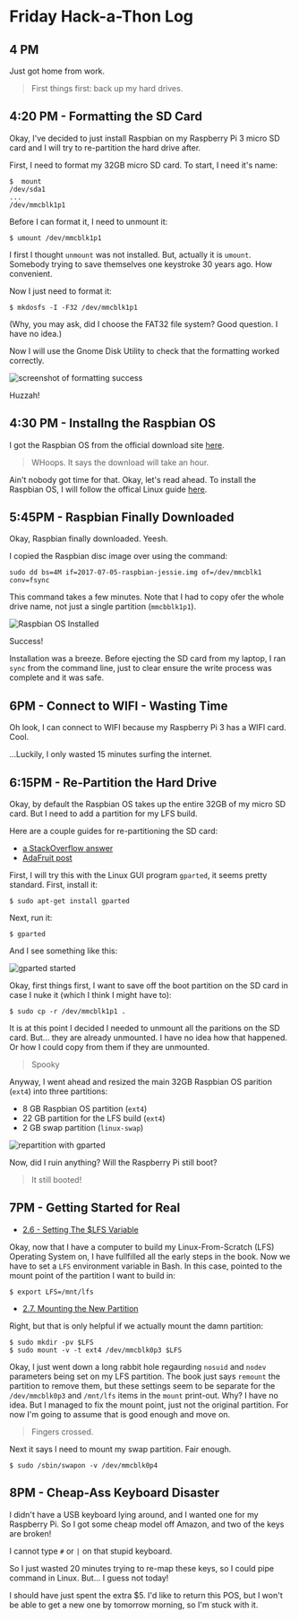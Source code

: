 # Friday Hack-a-Thon Log


## 4 PM

Just got home from work.

> First things first: back up my hard drives.

## 4:20 PM - Formatting the SD Card

Okay, I've decided to just install Raspbian on my Raspberry Pi 3 micro SD card and I will try to re-partition the hard drive after.

First, I need to format my 32GB micro SD card. To start, I need it's name:

    $  mount
    /dev/sda1
    ...
    /dev/mmcblk1p1

Before I can format it, I need to unmount it:

    $ umount /dev/mmcblk1p1

I first I thought `unmount` was not installed. But, actually it is `umount`.  Somebody trying to save themselves one keystroke 30 years ago. How convenient.


Now I just need to format it:

    $ mkdosfs -I -F32 /dev/mmcblk1p1

(Why, you may ask, did I choose the FAT32 file system? Good question. I have no idea.)

Now I will use the Gnome Disk Utility to check that the formatting worked correctly.

![screenshot of formatting success](/resources/sd_formatted.png)

Huzzah!


## 4:30 PM - Installng the Raspbian OS

I got the Raspbian OS from the official download site [here](https://www.raspberrypi.org/downloads/raspbian/).

>  WHoops. It says the download will take an hour.

Ain't nobody got time for that.  Okay, let's read ahead. To install the Raspbian OS, I will follow the offical Linux guide [here](https://www.raspberrypi.org/documentation/installation/installing-images/linux.md).


## 5:45PM - Raspbian Finally Downloaded

Okay, Raspbian finally downloaded.  Yeesh.

I copied the Raspbian disc image over using the command:

    sudo dd bs=4M if=2017-07-05-raspbian-jessie.img of=/dev/mmcblk1 conv=fsync

This command takes a few minutes. Note that I had to copy ofer the whole drive name, not just a single partition (`mmcbblk1p1`).

![Raspbian OS Installed](/resources/raspbian_install_success.jpg)

Success!

Installation was a breeze.  Before ejecting the SD card from my laptop, I ran `sync` from the command line, just to clear ensure the write process was complete and it was safe.


## 6PM - Connect to WIFI - Wasting Time

Oh look, I can connect to WIFI because my Raspberry Pi 3 has a WIFI card. Cool.

...Luckily, I only wasted 15 minutes surfing the internet.


## 6:15PM - Re-Partition the Hard Drive

Okay, by default the Raspbian OS takes up the entire 32GB of my micro SD card. But I need to add a partition for my LFS build.

Here are a couple  guides for re-partitioning the SD card:

* [a StackOverflow answer](https://raspberrypi.stackexchange.com/questions/499/how-can-i-resize-my-root-partition)
* [AdaFruit post](https://learn.adafruit.com/resizing-raspberry-pi-boot-partition/edit-partitions)

First, I will try this with the Linux GUI program `gparted`, it seems pretty standard.  First, install it:

    $ sudo apt-get install gparted

Next, run it:

    $ gparted

And I see something like this:

![gparted started](/resources/gparted_started.png)

Okay, first things first, I want to save off the boot partition on the SD card in case I nuke it (which I think I might have to):

    $ sudo cp -r /dev/mmcblk1p1 .

It is at this point I decided I needed to unmount all the paritions on the SD card.  But... they are already unmounted.  I have no idea how that happened.  Or how I could copy from them if they are unmounted.

> Spooky

Anyway, I went ahead and resized the main 32GB Raspbian OS parition (`ext4`) into three partitions:

* 8 GB Raspbian OS partition (`ext4`)
* 22 GB partition for the LFS build (`ext4`)
* 2 GB swap partition (`linux-swap`)

![repartition with gparted](/resources/repartitioned.png)

Now, did I ruin anything? Will the Raspberry Pi still boot?

> It still booted!

## 7PM - Getting Started for Real

* [2.6 - Setting The $LFS Variable](http://www.linuxfromscratch.org/lfs/view/development/chapter02/aboutlfs.html)

Okay, now that I have a computer to build my Linux-From-Scratch (LFS) Operating System on, I have fullfilled all the early steps in the book.  Now we have to set a `LFS` environment variable in Bash. In this case, pointed to the mount point of the partition I want to build in:

    $ export LFS=/mnt/lfs

* [2.7. Mounting the New Partition](http://www.linuxfromscratch.org/lfs/view/development/chapter02/mounting.html)

Right, but that is only helpful if we actually mount the damn partition:

    $ sudo mkdir -pv $LFS
    $ sudo mount -v -t ext4 /dev/mmcblk0p3 $LFS

Okay, I just went down a long rabbit hole regaurding `nosuid` and `nodev` parameters being set on my LFS partition.  The book just says `remount` the partition to remove them, but these settings seem to be separate for the `/dev/mmcblk0p3` and `/mnt/lfs` items in the `mount` print-out.  Why? I have no idea.  But I managed to fix the mount point, just not the original partition. For now I'm going to assume that is good enough and move on.

> Fingers crossed.

Next it says I need to mount my swap partition. Fair enough.

    $ sudo /sbin/swapon -v /dev/mmcblk0p4

## 8PM - Cheap-Ass Keyboard Disaster

I didn't have a USB keyboard lying around, and I wanted one for my Raspberry Pi. So I got some cheap model off Amazon, and two of the keys are broken!

I cannot type `#` or `|` on that stupid keyboard.

So I just wasted 20 minutes trying to re-map these keys, so I could pipe command in Linux.  But... I guess not today!

I should have just spent the extra $5.  I'd like to return this POS, but I won't be able to get a new one by tomorrow morning, so I'm stuck with it.




